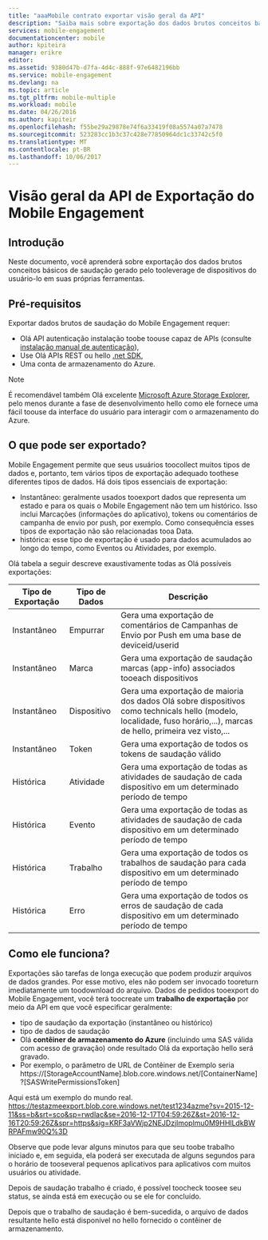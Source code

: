 ```yaml
---
title: "aaaMobile contrato exportar visão geral da API"
description: "Saiba mais sobre exportação dos dados brutos conceitos básicos de saudação gerado pelo tooleverage de dispositivos do usuário-lo em suas próprias ferramentas"
services: mobile-engagement
documentationcenter: mobile
author: kpiteira
manager: erikre
editor: 
ms.assetid: 9380d47b-d7fa-4d4c-888f-97e6482196bb
ms.service: mobile-engagement
ms.devlang: na
ms.topic: article
ms.tgt_pltfrm: mobile-multiple
ms.workload: mobile
ms.date: 04/26/2016
ms.author: kapiteir
ms.openlocfilehash: f55be29a29878e74f6a33419f08a5574a07a7478
ms.sourcegitcommit: 523283cc1b3c37c428e77850964dc1c33742c5f0
ms.translationtype: MT
ms.contentlocale: pt-BR
ms.lasthandoff: 10/06/2017
---
```

# <a name="mobile-engagement-export-api-overview"></a>Visão geral da API de Exportação do Mobile Engagement
## <a name="introduction"></a>Introdução
Neste documento, você aprenderá sobre exportação dos dados brutos conceitos básicos de saudação gerado pelo tooleverage de dispositivos do usuário-lo em suas próprias ferramentas.

## <a name="pre-requisites"></a>Pré-requisitos
Exportar dados brutos de saudação do Mobile Engagement requer:

* Olá API autenticação instalação toobe toouse capaz de APIs (consulte [instalação manual de autenticação](mobile-engagement-api-authentication-manual.md)),
* Use Olá APIs REST ou hello [.net SDK](mobile-engagement-dotnet-sdk-service-api.md),
* Uma conta de armazenamento do Azure.

> [!NOTE]
> É recomendável também Olá excelente [Microsoft Azure Storage Explorer](http://storageexplorer.com/), pelo menos durante a fase de desenvolvimento hello como ele fornece uma fácil toouse da interface do usuário para interagir com o armazenamento do Azure.
> 
> 

## <a name="what-can-be-exported"></a>O que pode ser exportado?
Mobile Engagement permite que seus usuários toocollect muitos tipos de dados e, portanto, tem vários tipos de exportação adequado toothese diferentes tipos de dados.
Há dois tipos essenciais de exportação:

* Instantâneo: geralmente usados tooexport dados que representa um estado e para os quais o Mobile Engagement não tem um histórico. Isso inclui Marcações (informações do aplicativo), tokens ou comentários de campanha de envio por push, por exemplo. Como consequência esses tipos de exportação não são relacionadas tooa Data.
* histórica: esse tipo de exportação é usado para dados acumulados ao longo do tempo, como Eventos ou Atividades, por exemplo.

Olá tabela a seguir descreve exaustivamente todas as Olá possíveis exportações:

| Tipo de Exportação | Tipo de Dados | Descrição |
| --- | --- | --- |
| Instantâneo |Empurrar |Gera uma exportação de comentários de Campanhas de Envio por Push em uma base de deviceid/userid |
| Instantâneo |Marca |Gera uma exportação de saudação marcas (app-info) associados tooeach dispositivos |
| Instantâneo |Dispositivo |Gera uma exportação de maioria dos dados Olá sobre dispositivos como technicals hello (modelo, localidade, fuso horário,...), marcas de hello, primeira vez visto,... |
| Instantâneo |Token |Gera uma exportação de todos os tokens de saudação válido |
| Histórica |Atividade |Gera uma exportação de todas as atividades de saudação de cada dispositivo em um determinado período de tempo |
| Histórica |Evento |Gera uma exportação de todas as atividades de saudação de cada dispositivo em um determinado período de tempo |
| Histórica |Trabalho |Gera uma exportação de todos os trabalhos de saudação para cada dispositivo em um determinado período de tempo |
| Histórica |Erro |Gera uma exportação de todos os erros de saudação de cada dispositivo em um determinado período de tempo |

## <a name="how-does-it-work"></a>Como ele funciona?
Exportações são tarefas de longa execução que podem produzir arquivos de dados grandes. Por esse motivo, eles não podem ser invocado tooreturn imediatamente um toodownload do arquivo.
Dados de pedidos tooexport do Mobile Engagement, você terá toocreate um **trabalho de exportação** por meio da API em que você especificar geralmente:

* tipo de saudação da exportação (instantâneo ou histórico)
* tipo de dados de saudação
* Olá **contêiner de armazenamento do Azure** (incluindo uma SAS válida com acesso de gravação) onde resultado Olá da exportação hello será gravado.
* Por exemplo, o parâmetro de URL de Contêiner de Exemplo seria https://[StorageAccountName].blob.core.windows.net/[ContainerName]?[SASWritePermissionsToken]  

Aqui está um exemplo do mundo real. https://testazmeexport.blob.core.windows.net/test1234azme?sv=2015-12-11&ss=b&srt=sco&sp=rwdlac&se=2016-12-17T04:59:26Z&st=2016-12-16T20:59:26Z&spr=https&sig=KRF3aVWjp2NEJDzjlmoplmu0M9HHlLdkBWRPAFmw90Q%3D

Observe que pode levar alguns minutos para que seu toobe trabalho iniciado e, em seguida, ela poderá ser executada de alguns segundos para o horário de tooseveral pequenos aplicativos para aplicativos com muitos usuários ou atividade.

Depois de saudação trabalho é criado, é possível toocheck toosee seu status, se ainda está em execução ou se ele for concluído.

Depois que o trabalho de saudação é bem-sucedida, o arquivo de dados resultante hello está disponível no hello fornecido o contêiner de armazenamento.

